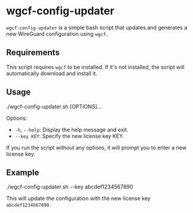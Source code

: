 # wgcf-config-updater

`wgcf-config-updater` is a simple bash script that updates and generates a new WireGuard configuration using `wgcf`.

## Requirements

This script requires `wgcf` to be installed. If it's not installed, the script will automatically download and install it.

## Usage

./wgcf-config-updater.sh [OPTIONS]...

Options:

* `-h`, `--help`: Display the help message and exit.
* `--key KEY`: Specify the new license key KEY.

If you run the script without any options, it will prompt you to enter a new license key.

## Example

./wgcf-config-updater.sh --key abcdef1234567890

This will update the configuration with the new license key `abcdef1234567890`.

